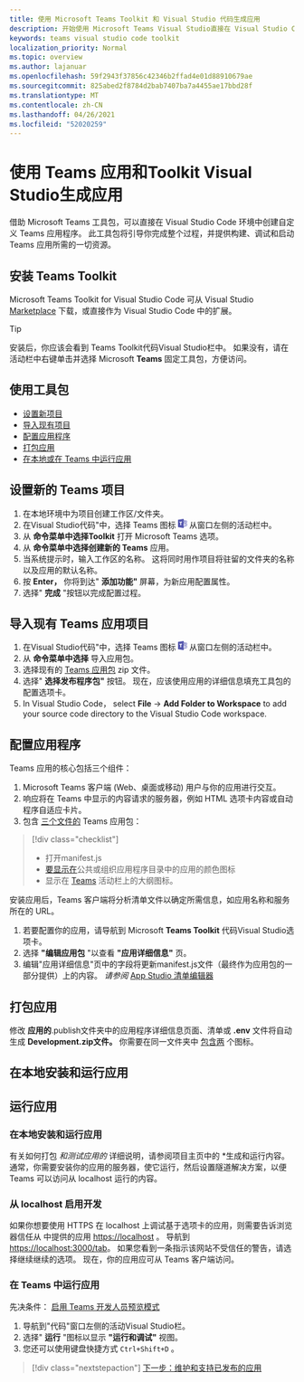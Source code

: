```yaml
---
title: 使用 Microsoft Teams Toolkit 和 Visual Studio 代码生成应用
description: 开始使用 Microsoft Teams Visual Studio直接在 Visual Studio Code 中生成出色的自定义Toolkit
keywords: teams visual studio code toolkit
localization_priority: Normal
ms.topic: overview
ms.author: lajanuar
ms.openlocfilehash: 59f2943f37856c42346b2ffad4e01d88910679ae
ms.sourcegitcommit: 825abed2f8784d2bab7407ba7a4455ae17bbd28f
ms.translationtype: MT
ms.contentlocale: zh-CN
ms.lasthandoff: 04/26/2021
ms.locfileid: "52020259"
---
```

# <a name="build-apps-with-the-teams-toolkit-and-visual-studio-code"></a>使用 Teams 应用和Toolkit Visual Studio生成应用

借助 Microsoft Teams 工具包，可以直接在 Visual Studio Code 环境中创建自定义 Teams 应用程序。 此工具包将引导你完成整个过程，并提供构建、调试和启动 Teams 应用所需的一切资源。

## <a name="installing-the-teams-toolkit"></a>安装 Teams Toolkit

Microsoft Teams Toolkit for Visual Studio Code 可从 Visual Studio [Marketplace](https://aka.ms/teams-toolkit) 下载，或直接作为 Visual Studio Code 中的扩展。

> [!TIP]
> 安装后，你应该会看到 Teams Toolkit代码Visual Studio栏中。 如果没有，请在活动栏中右键单击并选择 Microsoft **Teams** 固定工具包，方便访问。

## <a name="using-the-toolkit"></a>使用工具包

- [设置新项目](#set-up-a-new-teams-project)
- [导入现有项目](#import-an-existing-teams-app-project)
- [配置应用程序](#configure-your-app)
- [打包应用](#package-your-app)
- [在本地或在 Teams 中运行应用](#run-your-app)

## <a name="set-up-a-new-teams-project"></a>设置新的 Teams 项目

1. 在本地环境中为项目创建工作区/文件夹。
1. 在Visual Studio代码"中，选择 Teams 图标 ![Teams 图标](../assets/icons/favicon-16x16.png) 从窗口左侧的活动栏中。
1. 从 **命令菜单中选择Toolkit** 打开 Microsoft Teams 选项。
1. 从 **命令菜单中选择创建新的 Teams** 应用。
1. 当系统提示时，输入工作区的名称。 这将同时用作项目将驻留的文件夹的名称以及应用的默认名称。
1. 按 **Enter，** 你将到达" **添加功能"** 屏幕，为新应用配置属性。
1. 选择" **完成** "按钮以完成配置过程。

## <a name="import-an-existing-teams-app-project"></a>导入现有 Teams 应用项目

1. 在Visual Studio代码"中，选择 Teams 图标 ![Teams 图标](../assets/icons/favicon-16x16.png) 从窗口左侧的活动栏中。
1. 从 **命令菜单中选择** 导入应用包。
1. 选择现有的 [Teams 应用包](../concepts/build-and-test/apps-package.md) zip 文件。
1. 选择" **选择发布程序包"** 按钮。 现在，应该使用应用的详细信息填充工具包的配置选项卡。
1. In Visual Studio Code， select **File**  ->  **Add Folder to Workspace** to add your source code directory to the Visual Studio Code workspace.

## <a name="configure-your-app"></a>配置应用程序

Teams 应用的核心包括三个组件：

  1. Microsoft Teams 客户端 (Web、桌面或移动) 用户与你的应用进行交互。
  1. 响应将在 Teams 中显示的内容请求的服务器，例如 HTML 选项卡内容或自动程序自适应卡片。
  1. 包含 [三个文件的](/concepts/build-and-test/apps-package.md) Teams 应用包：

  > [!div class="checklist"]
  >
  > - 打开manifest.js 
  > - [要显示在](../resources/schema/manifest-schema.md#icons)公共或组织应用程序目录中的应用的颜色图标
 > - 显示在 [Teams](../resources/schema/manifest-schema.md#icons) 活动栏上的大纲图标。

安装应用后，Teams 客户端将分析清单文件以确定所需信息，如应用名称和服务所在的 URL。

1. 若要配置你的应用，请导航到 Microsoft **Teams Toolkit** 代码Visual Studio选项卡。
1. 选择 **"编辑应用包** "以查看 **"应用详细信息"** 页。
1. 编辑"应用详细信息"页中的字段将更新manifest.js文件（最终作为应用包的一部分提供）上的内容。 *请参阅* [App Studio 清单编辑器](https://aka.ms/teams-toolkit-manifest)

## <a name="package-your-app"></a>打包应用

修改 **应用的**.publish文件夹中的应用程序详细信息页面、清单或 **.env** 文件将自动生成 **Development.zip文件。** 你需要在同一文件夹中 [包含两](../concepts/build-and-test/apps-package.md#app-icons) 个图标。

## <a name="install-and-run-your-app-locally"></a>在本地安装和运行应用

## <a name="run-your-app"></a>运行应用

### <a name="install-and-run-your-app-locally"></a>在本地安装和运行应用

有关如何打包 *和测试应用的* 详细说明，请参阅项目主页中的 *生成和运行内容。 通常，你需要安装你的应用的服务器，使它运行，然后设置隧道解决方案，以便 Teams 可以访问从 localhost 运行的内容。

### <a name="enable-development-from-localhost"></a>从 localhost 启用开发

如果你想要使用 HTTPS 在 localhost 上调试基于选项卡的应用，则需要告诉浏览器信任从 中提供的应用 <https://localhost> 。 导航到 <https://localhost:3000/tab>。 如果您看到一条指示该网站不受信任的警告，请选择继续继续的选项。 现在，你的应用应可从 Teams 客户端访问。

### <a name="run-your-app-in-teams"></a>在 Teams 中运行应用

先决条件： [启用 Teams 开发人员预览模式](https://aka.ms/teams-toolkit-enable-devpreview)

1. 导航到"代码"窗口左侧的活动Visual Studio栏。
1. 选择" **运行** "图标以显示 **"运行和调试"** 视图。
1. 您还可以使用键盘快捷方式 `Ctrl+Shift+D` 。

> [!div class="nextstepaction"]
> [下一步：维护和支持已发布的应用](../concepts/deploy-and-publish/appsource/post-publish/overview.md)
